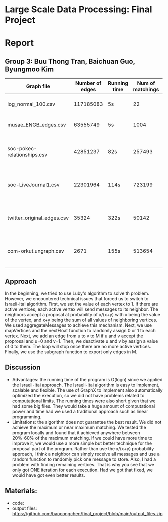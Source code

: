 # Large Scale Data Processing: Final Project
# Report

## Group 3: Buu Thong Tran, Baichuan Guo, Byungmoo Kim


|        Graph file             |  Number of edges  |   Running time  | Num of matchings | Iterations | Computational Power
| ------------------------------| ----------------- |-----------------|--------------    |------------|------------------------------------
| log_normal_100.csv            | 117185083         |        5s       |      22          |  1         | MacOS 1.6 GHz Intel Core i5, 8GB
| musae_ENGB_edges.csv          | 63555749          |        5s       |      1004        |  1         | MacOS 1.6 GHz Intel Core i5, 8GB
| soc-pokec-relationships.csv   | 42851237          |        82s      |      257493      |  1         | N1 series, 1 Master and 4 Nodes, each having 4 CPU and 15GB
| soc-LiveJournal1.csv          | 22301964          |        114s     |      723199      |  1         | N1 series, 1 Master and 4 Nodes, each having 4 CPU and 15GB
| twitter_original_edges.csv    | 35324             |        322s     |      50142       |  1         | N1 series, 1 Master and 4 Nodes, each having 4 CPU and 15GB
| com-orkut.ungraph.csv         | 2671              |        155s     |      513654      |  1         | N1 series, 1 Master and 4 Nodes, each having 4 CPU and 15GB


## Approach
In the beginning, we tried to use Luby's algorithm to solve th problem. However, we encountered technical issues that forced us to switch to Israeli-Itai algorithm. First, we set the value of each vertex to 1. If there are active vertices, each active vertex will send messages to its neighbor. The neighbors accept a proposal at probability of x/(x+y) with x being the value of the vertex, and x+y being the sum of all values of neighboring vertices. We used aggregateMessages to achieve this mechanism. Next, we use mapVertices and the nextFloat function to randomly assign 0 or 1 to each vertex. Next, we add an edge from u to v to M if u and v accept the proprosal and u=0 and v=1. Then, we deactivate u and v by assign a value of 0 to them. The loop will stop once there are no more active vertices. Finally, we use the subgraph function to export only edges in M.

## Discussion
- Advantages: the running time of the program is O(logn) since we applied the Israeli-Itai approach. The Israeli-Itai algorithm is easy to implement, scalable and flexible. The use of GraphX to implement also automatically optimized the execution, so we did not have problems related to computational limits. The running times were also short given that we had some big files. They would take a huge amount of computational power and time had we used a traditional approach such as linear programming. 
- Limitations: the algorithm does not guarantee the best result. We did not achieve the maximum or near maximum matching. We tested the program locally and found that it achieved anywhere between 20%-60% of the maximum matching. If we could have more time to improve it, we would use a more simple but better technique for the proposal part of the program. Rather than use the x/(x+y) probability approach, I think a neighbor can simply receive all messages and use a random function to randomly pick one message to store. Also, I had a problem with finding remaining vertices. That is why you see that we only got ONE iteration for each execution. Had we got that fixed, we would have got even better results.



## Materials:
- code:
- output files: https://github.com/baocongchen/final_project/blob/main/output_files.zip


